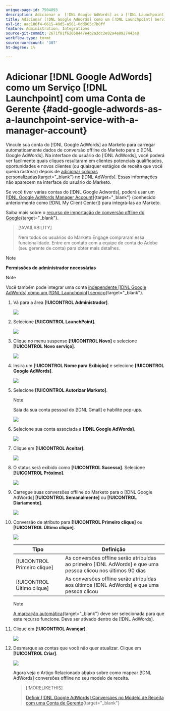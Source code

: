 ```yaml
---
unique-page-id: 7504893
description: Adicionar o  [!DNL Google AdWords] as a [!DNL Launchpoint] Service com uma Conta de Gerente - Documentação do Marketo - Documentação do produto
title: Adicionar [!DNL Google AdWords] como um [!DNL Launchpoint] Serviço com uma Conta de Gerente
exl-id: aac106f4-6615-49d5-a561-0dd965c7b0ff
feature: Administration, Integrations
source-git-commit: 2671f81f62658447e4b2a3dc2e02a4e0927443e8
workflow-type: tm+mt
source-wordcount: '307'
ht-degree: 1%

---
```


# Adicionar [!DNL Google AdWords] como um Serviço [!DNL Launchpoint] com uma Conta de Gerente {#add-google-adwords-as-a-launchpoint-service-with-a-manager-account}

Vincule sua conta do [!DNL Google AdWords] ao Marketo para carregar automaticamente dados de conversão offline do Marketo para o [!DNL Google AdWords]. Na interface do usuário do [!DNL AdWords], você poderá ver facilmente quais cliques resultaram em clientes potenciais qualificados, oportunidades e novos clientes (ou quaisquer estágios de receita que você queira rastrear) depois de [adicionar colunas personalizadas](https://support.google.com/adwords/answer/3073556){target="_blank"} no [!DNL AdWords]. Essas informações não aparecem na interface do usuário do Marketo.

Se você tiver várias contas do [!DNL Google Adwords], poderá usar um [[!DNL Google AdWords Manager Account]](https://www.google.com/adwords/manager-accounts/){target="_blank"} (conhecido anteriormente como [!DNL My Client Center]) para integrá-las ao Marketo.

Saiba mais sobre o [recurso de importação de conversão offline do Google](https://support.google.com/adwords/answer/2998031?hl=en){target="_blank"}.

>[!AVAILABILITY]
>
>Nem todos os usuários do Marketo Engage compraram essa funcionalidade. Entre em contato com a equipe de conta do Adobe (seu gerente de conta) para obter mais detalhes.

>[!NOTE]
>
>**Permissões de administrador necessárias**

>[!NOTE]
>
>Você também pode integrar uma conta [independente [!DNL Google AdWords] como um [!DNL Launchpoint] serviço](/help/marketo/product-docs/administration/additional-integrations/add-google-adwords-as-a-launchpoint-service.md){target="_blank"}.

1. Vá para a área **[!UICONTROL Administrador]**.

   ![](assets/add-google-adwords-as-a-launchpoint-service-with-a-manager-1.png)

1. Selecione **[!UICONTROL LaunchPoint]**.

   ![](assets/add-google-adwords-as-a-launchpoint-service-with-a-manager-2.png)

1. Clique no menu suspenso **[!UICONTROL Novo]** e selecione **[!UICONTROL Novo serviço]**.

   ![](assets/add-google-adwords-as-a-launchpoint-service-with-a-manager-3.png)

1. Insira um **[!UICONTROL Nome para Exibição]** e selecione **[!UICONTROL Google AdWords]**.

   ![](assets/add-google-adwords-as-a-launchpoint-service-with-a-manager-4.png)

1. Selecione **[!UICONTROL Autorizar Marketo]**.

   >[!NOTE]
   >
   >Saia da sua conta pessoal do [!DNL Gmail] e habilite pop-ups.

   ![](assets/add-google-adwords-as-a-launchpoint-service-with-a-manager-5.png)

1. Selecione sua conta associada a **[!DNL Google AdWords]**.

   ![](assets/add-google-adwords-as-a-launchpoint-service-with-a-manager-6.png)

1. Clique em **[!UICONTROL Aceitar]**.

   ![](assets/add-google-adwords-as-a-launchpoint-service-with-a-manager-7.png)

1. O status será exibido como **[!UICONTROL Sucesso]**. Selecione **[!UICONTROL Próximo]**.

   ![](assets/add-google-adwords-as-a-launchpoint-service-with-a-manager-8.png)

1. Carregue suas conversões offline do Marketo para o [!DNL Google AdWords] **[!UICONTROL Semanalmente]** ou **[!UICONTROL Diariamente]**.

   ![](assets/add-google-adwords-as-a-launchpoint-service-with-a-manager-9.png)

1. Conversão de atributo para **[!UICONTROL Primeiro clique]** ou **[!UICONTROL Último clique]**.

   ![](assets/add-google-adwords-as-a-launchpoint-service-with-a-manager-10.png)

   | Tipo | Definição |
   |---|---|
   | [!UICONTROL Primeiro clique] | As conversões offline serão atribuídas ao primeiro [!DNL AdWords] e que uma pessoa clicou nos últimos 90 dias |
   | [!UICONTROL Último clique] | As conversões offline serão atribuídas aos últimos [!DNL AdWords] e que uma pessoa clicou |

   >[!NOTE]
   >
   >[A marcação automática](https://support.google.com/adwords/answer/1752125?hl=en){target="_blank"} deve ser selecionada para que este recurso funcione. Deve ser ativado dentro de [!DNL AdWords].

1. Clique em **[!UICONTROL Avançar]**.

   ![](assets/add-google-adwords-as-a-launchpoint-service-with-a-manager-11.png)

1. Desmarque as contas que você não quer atualizar. Clique em **[!UICONTROL Criar]**.

   ![](assets/add-google-adwords-as-a-launchpoint-service-with-a-manager-12.png)

   Agora veja o Artigo Relacionado abaixo sobre como mapear [!DNL AdWords] conversões offline no seu modelo de receita.

   >[!MORELIKETHIS]
   >
   >[Definir [!DNL Google AdWords] Conversões no Modelo de Receita com uma Conta de Gerente](/help/marketo/product-docs/reporting/revenue-cycle-analytics/revenue-cycle-models/set-google-adwords-conversions-in-the-revenue-model-with-a-manager-account.md){target="_blank"}
